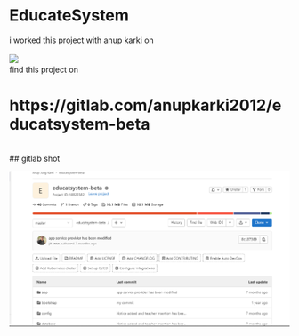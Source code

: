 # EducateSystem
i worked this project with anup karki on<br> 
<br>
**<img src="https://img.shields.io/badge/Laravel-FF2D20?style=for-the-badge&logo=laravel&logoColor=white">**
<br>find this project on
<h1>https://gitlab.com/anupkarki2012/educatsystem-beta</h1>
<br>
## gitlab shot<br>

![](Capture.PNG)


